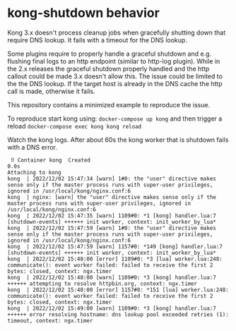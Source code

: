 # kong-shutdown behavior

Kong 3.x doesn't process cleanup jobs when gracefully shutting down that require DNS lookup.  It fails with a timeout for the DNS lookup.

Some plugins require to properly handle a graceful shutdown and e.g. flushing final logs to an http endpoint (similar to http-log plugin). While in the 2.x releases the graceful shutdown properly handled and the http callout could be made
3.x doesn't allow this. The issue could be limited to the the DNS lookup. If the target host is already in the DNS cache the http call is made, otherwise it fails. 

This repository contains a minimized example to reproduce the issue. 

To reproduce start kong using: `docker-compose up kong` and then trigger a reload `docker-compose exec kong kong reload`

Watch the kong logs. After about 60s the kong worker that is shutdown fails with a DNS error.

```
 ⠿ Container kong  Created                                                                                                                                                                                                                            0.0s
Attaching to kong
kong  | 2022/12/02 15:47:34 [warn] 1#0: the "user" directive makes sense only if the master process runs with super-user privileges, ignored in /usr/local/kong/nginx.conf:6
kong  | nginx: [warn] the "user" directive makes sense only if the master process runs with super-user privileges, ignored in /usr/local/kong/nginx.conf:6
kong  | 2022/12/02 15:47:35 [warn] 1109#0: *1 [kong] handler.lua:7 [shutdown-events] ++++++ init worker, context: init_worker_by_lua*
kong  | 2022/12/02 15:47:59 [warn] 1#0: the "user" directive makes sense only if the master process runs with super-user privileges, ignored in /usr/local/kong/nginx.conf:6
kong  | 2022/12/02 15:47:59 [warn] 1157#0: *149 [kong] handler.lua:7 [shutdown-events] ++++++ init worker, context: init_worker_by_lua*
kong  | 2022/12/02 15:48:00 [error] 1109#0: *3 [lua] worker.lua:248: communicate(): event worker failed: failed to receive the first 2 bytes: closed, context: ngx.timer
kong  | 2022/12/02 15:48:00 [warn] 1109#0: *3 [kong] handler.lua:7 ++++++ attempting to resolve httpbin.org, context: ngx.timer
kong  | 2022/12/02 15:48:00 [error] 1157#0: *151 [lua] worker.lua:248: communicate(): event worker failed: failed to receive the first 2 bytes: closed, context: ngx.timer
kong  | 2022/12/02 15:49:00 [warn] 1109#0: *3 [kong] handler.lua:7 ++++++ error resolving hostname: dns lookup pool exceeded retries (1): timeout, context: ngx.timer
```


